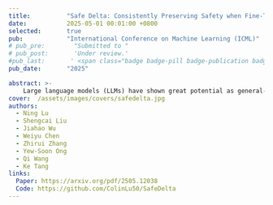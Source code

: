 ```yaml
---
title:          "Safe Delta: Consistently Preserving Safety when Fine-Tuning LLMs on Diverse Datasets"
date:           2025-05-01 00:01:00 +0800
selected:       true
pub:            "International Conference on Machine Learning (ICML)"
# pub_pre:        "Submitted to "
# pub_post:       'Under review.'
#pub_last:       ' <span class="badge badge-pill badge-publication badge-success">Spotlight</span>'
pub_date:       "2025"

abstract: >-
    Large language models (LLMs) have shown great potential as general-purpose AI assistants across various domains. To fully leverage this potential in specific applications, many companies provide fine-tuning API services, enabling users to upload their own data for LLM customization. However, fine-tuning services introduce a new safety threat: user-uploaded data, whether harmful or benign, can break the model's alignment, leading to unsafe outputs. Moreover, existing defense methods struggle to address the diversity of fine-tuning datasets (e.g., varying sizes, tasks), often sacrificing utility for safety or vice versa. To address this issue, we propose Safe Delta, a safety-aware post-training defense method that adjusts the delta parameters (i.e., the parameter change before and after fine-tuning). Specifically, Safe Delta estimates the safety degradation, selects delta parameters to maximize utility while limiting overall safety loss, and applies a safety compensation vector to mitigate residual safety loss. Through extensive experiments on four diverse datasets with varying settings, our approach consistently preserves safety while ensuring that the utility gain from benign datasets remains unaffected.  
cover:  /assets/images/covers/safedelta.jpg
authors:
  - Ning Lu
  - Shengcai Liu
  - Jiahao Wu
  - Weiyu Chen
  - Zhirui Zhang
  - Yew-Soon Ong
  - Qi Wang
  - Ke Tang
links:
  Paper: https://arxiv.org/pdf/2505.12038
  Code: https://github.com/ColinLu50/SafeDelta
---
```

